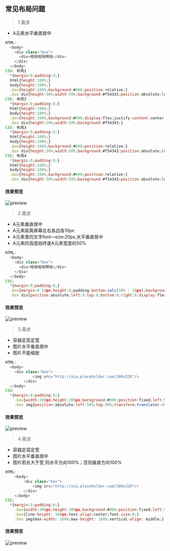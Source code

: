 ## 常见布局问题
>1.需求  
* A元素水平垂直居中
```js
HTML:
  <body>
    <div class="box">
      <div>哈哈哈哈啊哈</div>
    </div>
  </body>
CSS: 布局1
  *{margin:0;padding:0;}
  html{height:100%;}
  body{height:100%;}
  .box{height:100%;background:#000;position:relative;}
  .box div{height:50%;width:50%;background:#f54343;position:absolute;left:0;right:0;top:0;bottom:0;margin:auto;color:#fff;}
CSS: 布局2
  *{margin:0;padding:0;}
  html{height:100%;}
  body{height:100%;}
  .box{height:100%;background:#000;display:flex;justify-content:center;align-items:center;}
  .box div{height:50%;width:50%;background:#f54343;}
CSS: 布局3
  *{margin:0;padding:0;}
  html{height:100%;}
  body{height:100%;}
  .box{height:100%;background:#000;position:relative;}
  .box div{height:50%;width:50%;background:#f54343;position:absolute;left:50%;top:50%;transform:translate(-50%, -50%);}
CSS: 布局4
  *{margin:0;padding:0;}
  html{height:100%;}
  body{height:100%;}
  .box{height:100%;background:#000;position:relative;}
  .box div{height:50%;width:50%;background:#f54343;position:absolute;left:50%;top:50%;transform:translate(-50%, -50%);}
```
#### 效果预览
![preview](https://github.com/arch-leo/primary/blob/master/images/2.jpg)

>2.需求  
* A元素垂直居中
*	A元素距离屏幕左右各边各10px
*	A元素里的文字font—size:20px,水平垂直居中
*	A元素的高度始终是A元素宽度的50%
```js
HTML:
  <body>
    <div class="box">
      <div>哈哈哈哈啊哈</div>
    </div>
  </body>
CSS:
  *{margin:0;padding:0;}
  .box{margin:0 10px;height:0;padding-bottom:calc(50% - 10px);background:#f54343;position:relative;}
  .box div{position:absolute;left:0;top:0;bottom:0;right:0;display:flex;justify-content:center;align-items:center;}
```
#### 效果预览
![preview](https://github.com/arch-leo/primary/blob/master/images/1.jpg)

>3.需求  
* 容器定高定宽
* 图片水平垂直居中
* 图片不能缩放
```js
HTML:
  <body>
    <div class="box">
			<img src="http://via.placeholder.com/100x320"/>
		</div>
  </body>
CSS:
  *{margin:0;padding:0;}
	.box{width:200px;height:200px;background:#000;position:fixed;left:50%;top:50%;transform:translate(-50%, -50%);/*overflow:hidden;*/}
	.box img{position:absolute;left:50%;top:50%;transform:translate(-50%, -50%);}
```
#### 效果预览
![preview](https://github.com/arch-leo/primary/blob/master/images/4.jpg)

>4.需求  
* 容器定高定宽
* 图片水平垂直居中
* 图片若长大于宽 则水平方向100%；否则垂直方向100%
```js
HTML:
	<body>
		<div class="box">
			<img src="http://via.placeholder.com/100x320"/>
		</div>
	</body>
CSS:
  *{margin:0;padding:0;}
	.box{width:300px;height:300px;background:#000;position:fixed;left:50%;top:50%;transform:translate(-50%, -50%);}
	.box{line-height: 300px;text-align:center;font-size:0;}
	.box img{max-width: 100%;max-height: 100%;vertical-align: middle;}
```
#### 效果预览
![preview](https://github.com/arch-leo/primary/blob/master/images/5.jpg)


